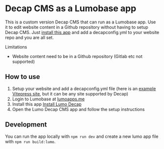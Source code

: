 # Decap CMS as a Lumobase app

This is a custom version Decap CMS that can run as a Lumobase app. Use it to edit website content in a Github repository without having to setup Decap CMS. Just [install this app](https://lumoapps.me/dash?appUrl=https%3A%2F%2Fgithub.com%2Fsimonbengtsson%2Flumo-decap%2Freleases%2Flatest%2Fdownload%2Fapp.lumo) and add a decapconfig.yml to your website repo and you are all set.

Limitations
- Website content need to be in a Github repository (Gitlab etc not supported)

## How to use

1. Setup your website and add a decapconfig.yml file (here is an [example Vitepress site](https://github.com/simonbengtsson/lumo-decap-vitepress), but it can be any site supported by Decap)
2. Login to Lumobase at [lumoapps.me](https://lumoapps.me)
3. Install this app [Install Lumo Decap](https://lumoapps.me/dash?appUrl=https%3A%2F%2Fgithub.com%2Fsimonbengtsson%2Flumo-decap%2Freleases%2Flatest%2Fdownload%2Fapp.lumo)
4. Open the Lumo Decap CMS app and follow the setup instructions

## Development

You can run the app locally with `npm run dev` and create a new lumo app file with `npm run build:lumo`.
